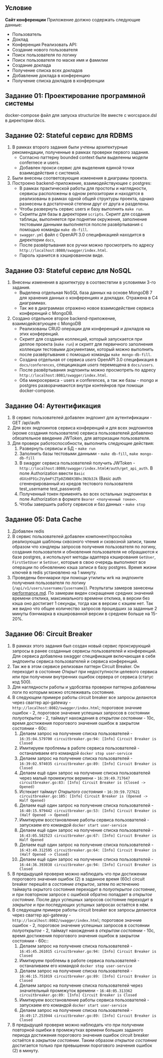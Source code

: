 ## Условие

**Сайт конференции**
Приложение должно содержать следующие данные:

- Пользователь
- Доклад
- Конференция
  Реализовать API:
- Создание нового пользователя
- Поиск пользователя по логину
- Поиск пользователя по маске имя и фамилии
- Создание доклада
- Получение списка всех докладов
- Добавление доклада в конференцию
- Получение списка докладов в конференции

## Задание 01: Проектирование программной системы

docker-compose файл для запуска structurize lite вместе с worcspace.dsl в директории docs.

## Задание 02: Stateful сервис для RDBMS

1. В рамках второго задания были учтены архитектурные рекомендации, полученные в рамках проверки первого задания.
   - Согласно паттерну bounded context были выделенны модели confernece и users.
   - Добавлен прокси сервис для выделения единой точки взаимодействия с системой.
2. Были внесены соответсвующие изменения в диаграмы проекта.
3. Построено backend-приложение, взаимодействующее с postgres:
   - В рамках практической работы для простоты и наглядности, сервисы расположены в одном репозитории и находятся в реализованы в рамках одной общей структуры проекта, однако разнесены в достаточной степени друг от друга и разделены.
   - Чтобы развернуть сервис users и базу выполнить `make run`.
   - Скрипты для базы в директории `scripts`. Скрипт для создания таблицы, выполняется при поднятии окружения, заполнение тестовыми данными выполняется полсле развёртывания с помощью команды `make db-fill`.
   - `swagger.yml` файл с OpenAPI 3.0 спецификацией находится в директории `docs`,
   - После развёртывания все ручки можно просмотреть по адресу `http://localhost:8080/swagger/index.html`.
   - Пароль хранится в хэшированном виде.

## Задание 03: Stateful сервис для NoSQL

1. Внесены изменения в архитектуру в соотвествтии в условиями 3-го задания.
   - Выделена отдельная NoSQL база данных на основе MongoDB 7 для хранения данных о конференциях и докладах. Отражена в C4 диаграммах.
   - Так же в диаграммах отражено новое взаимодействие сервиса конференций с MongoDB.
2. Создано отдельное второе backend-приложение, взаимодейсвтующее с MongoDB
   - Реализованы CRUD операции для конференций и докладов на этих конференций.
   - Скрипт для создания коллекций, который запускается при деплое проекта (`make run`) и скрипт для первичного заполнения коллекции тестовыми документами, который можно выполнить после развёртывания с помощью команды `make mongo-db-fill`.
   - Создана отдельная от сервиса _users_ OpenAPI 3.0 спецификация в `docs/conferences`, специцикация _users_ перемещена в `docs/users`.
   - После развёртывания эндпоинты можно просмотреть по адресу `http://localhost:8081/swagger/index.html`.
   - Оба микросервиса - users и conferences, а так же базы - mongo и postgres разворачиваются внутри контейнров при помощи docker-compose.

## Задание 04: Аутентификация

1. В сервис пользователей добавлен эндпоинт для аутентификации - GET /api/auth
2. Для всех эндпоинтов сервиса конференций и для всех эндпоинтов (кроме создания пользователя) сервиса пользователей добавлено обязательное введение JWToken, для авторизации пользователя.
3. Для проверк работоспособности, выполнить следующие действия:
   1. Развернуть сервисы и БД - `make run`
   2. Заполнить базы тестовыми данными - `make db-fill`, `make mongo-db-fill`
   3. В swagger сервиса пользователей получить JWToken - `http://localhost:8080/swagger/index.html#/auth/get_api_auth`. В поле Authorization ввести `Basic dGVzdF91c2VybmFtZTp0ZXN0X3Bhc3N3b3Jk` (Basic auth сгененрированный из кредов тестового пользователя test_username test_password)
   4. Полученный токен применять во всех остальных эндпоинтах в поле Authorization в формате `Bearer <полученный токен>`.
   5. Чтобы завершить работу сервисов и баз данных - `make stop`

## Задание 05: Data Cache

1. Добавлен redis
2. В сервис пользователей добавлен компонент/прослойка реализующая шаблоны сквозного чтения и сковозной записи, таким образом что хэндлеры запросов получения пользователя по логину, создания пользователя и обновления пользователя не обращаются к базе postgres, а используют методы адаптера кэширования `GetUser`, `FirstSetUser` и `SetUser`, которые в свою очередь выполняют все операции по обновлению кэша записи в базу postgres. Время жизни ключей в redis установлено на 1 минуту.
3. Проведены бенчмарки при помощи утилиты wrk на эндпоинте получения пользователя по логину (`/api/v1/users/username/{username}`). Результаты замеров занесены [performance.md](docs/performance.md). По замерам виден сокращение средних значений времени отклика, максимального времени отклика, в версии без кэша оно достигает 1 секунды, тогда как в версии с кэшем нет. Так же видно что общее количество запросов прошедших за заданные 2 минуты бэнчмарка в кэшированной версии в среднем больше на 15-20%.

## Задание 06: Circuit Breaker

1. В рамках этого задания был создан новый сервис проксирующий запросы в ранее созданные сервисы пользователей и конференций. Для сервиса добавлена swagger спецификация включающая в себя эндпоинты сервиса пользователей и сервиса конференций.
2. Так же в этом сервисе релизован паттерн Circuit Breaker. Он переходит в состояние *Открыт* при недоступности целевого сервиса или при получении внутренних ошибок сервера от сервиса (статус код 500).
3. Для наглядности работы и удобсвтва проверки паттерна добавлены логи по которым можно отслеживать состояние.
4. В следующем примере работы circuit breaker все запросы делаются через сваггер api-gateway - `http://localhost:8082/swagger/index.html`; пороговое значние ошибок - 2, пороговое значение успешных запросов в состоянии *полуоткрытое* - 2, таймаут нахождения в *открытом состоянии* - 10с, время достижения порогового значения ошибок в закрытом состоянии - 60с:
   1) Делаем запрос на получение списка пользователей - `16:35:04.579700 circuitbreaker.go:94: [Info] Circuit Breaker is Closed`
   2) Имитируем проблемы в работе сервиса пользователей - останаливаем его командой `docker stop user-service`
   3) Делаем запрос на получение списка пользователей -  `16:39:02.974035 circuitbreaker.go:89: [Info] Circuit Breaker is Closed`
   4) Делаем ещё один запрос на получение списка пользователей через малый промежуток вермени - `16:39:49.717647 circuitbreaker.go:83: [Info] Circuit Breaker is (Closed -> Opened)`
   5) Истекает таймаут *Открытого состояния* - `16:39:59.727621 circuitbreaker.go:105: [Info] Circuit Breaker is (Opened -> Half Opened)`
   6) Делаем ещё один запрос на получение списка пользователей - `16:40:15.979442 circuitbreaker.go:53: [Info] Circuit Breaker is (Half Opened -> Opened)`
   7) Имитируем восстановление работы сервиса пользователей - запускаем его командой `docker start user-service`
   8) Делаем ещё один запрос на получение списка пользователей - `16:43:05.582523 circuitbreaker.go:67: [Info] Circuit Breaker is Half Opened`
   9) Делаем ещё один запрос на получение списка пользователей - `16:43:49.312595 circuitbreaker.go:64: [Info] Circuit Breaker is (Half Opened -> Closed)`
   10) Делаем ещё один запрос на получение списка пользователей - `16:44:36.393038 circuitbreaker.go:94: [Info] Circuit Breaker is Closed`
5. В предыдущей проверке можно наблюдать что при достижении порогового значения ошибок (2) в заданное время (60с) circuit breaker перешёл в *состояние открытое*, затем по истечению таймаута окрытого состояния переходит в *полуоткрытое состояние*, и при повторном запросе с ошибкой обратно попадает в *открытое состояние*. После двух успешных запросов состояние переходит в *закрытое* и при последующих успшных запросах остаётся в нём.
6. В следующем примере работы circuit breaker все запросы делаются через сваггер api-gateway - `http://localhost:8082/swagger/index.html`; пороговое значние ошибок - 2, пороговое значение успешных запросов в состоянии *полуоткрытое* - 2, таймаут нахождения в *открытом состоянии* - 10с, время достижения порогового значения ошибок в закрытом состоянии - 60с::
   1) Делаем запрос на получение списка пользователей - `16:45:45.261015 circuitbreaker.go:94: [Info] Circuit Breaker is Closed`
   2) Имитируем проблемы в работе сервиса пользователей - останаливаем его командой `docker stop user-service`
   3) Делаем запрос на получение списка пользователей - `16:46:15.751019 circuitbreaker.go:89: [Info] Circuit Breaker is Closed`
   4) Делаем запрос на получение списка пользователей через значительный промежуток времени - `16:48:05.313362 circuitbreaker.go:89: [Info] Circuit Breaker is Closed`
   5) Имитируем восстановление работы сервиса пользователей - запускаем его командой `docker start user-service` 
   6) Делаем запрос на получение списка пользователей - `16:49:17.253944 circuitbreaker.go:89: [Info] Circuit Breaker is Closed`
7. В предыдущей проверке можно наблюдать что при получении повторной ошибки в промежутках времени больших заданого периода достижения порогового значения ошибок circuit breaker остаётся в *закрытом состоянии*. Таким образом *открытое состояние* достигается только при превышении порогового значения ошибок (2) в минуту.